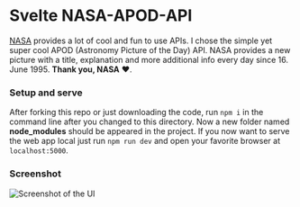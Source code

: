 # Svelte NASA-APOD-API

[NASA](https://api.nasa.gov/) provides a lot of cool and fun to use APIs. I chose the simple yet super cool APOD (Astronomy Picture of the Day) API. NASA provides a new picture with a title, explanation and more additional info every day since 16. June 1995. __Thank you, NASA__ ❤️. 

### Setup and serve
After forking this repo or just downloading the code, run `npm i` in the command line after you changed to this directory.
Now a new folder named __node_modules__ should be appeared in the project. If you now want to serve the web app local just run `npm run dev` and open your favorite browser at `localhost:5000`.

### Screenshot
![Screenshot of the UI](https://repository-images.githubusercontent.com/363602777/ad271b80-ab65-11eb-987b-59008a00a939)